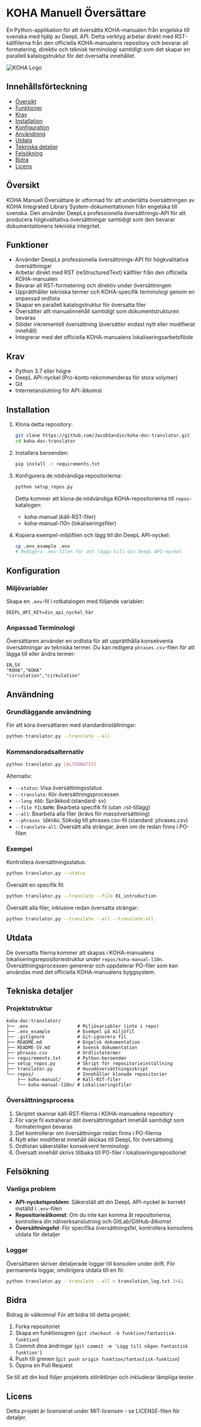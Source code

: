 # KOHA Manuell Översättare

En Python-applikation för att översätta KOHA-manualen från engelska till svenska med hjälp av DeepL API. Detta verktyg arbetar direkt med RST-källfilerna från den officiella KOHA-manualens repository och bevarar all formatering, direktiv och teknisk terminologi samtidigt som det skapar en parallell katalogstruktur för det översatta innehållet.

![KOHA Logo](https://koha.se/wp-content/uploads/2016/12/cropped-koha-logga-green-only-logo-768x461.jpg)

## Innehållsförteckning

- [Översikt](#översikt)
- [Funktioner](#funktioner)
- [Krav](#krav)
- [Installation](#installation)
- [Konfiguration](#konfiguration)
- [Användning](#användning)
- [Utdata](#utdata)
- [Tekniska detaljer](#tekniska-detaljer)
- [Felsökning](#felsökning)
- [Bidra](#bidra)
- [Licens](#licens)

## Översikt

KOHA Manuell Översättare är utformad för att underlätta översättningen av KOHA Integrated Library System-dokumentationen från engelska till svenska. Den använder DeepLs professionella översättnings-API för att producera högkvalitativa översättningar samtidigt som den bevarar dokumentationens tekniska integritet.

## Funktioner

- Använder DeepLs professionella översättnings-API för högkvalitativa översättningar
- Arbetar direkt med RST (reStructuredText) källfiler från den officiella KOHA-manualen
- Bevarar all RST-formatering och direktiv under översättningen
- Upprätthåller tekniska termer och KOHA-specifik terminologi genom en anpassad ordlista
- Skapar en parallell katalogstruktur för översatta filer
- Översätter allt manualinnehåll samtidigt som dokumentstrukturen bevaras
- Stöder inkrementell översättning (översätter endast nytt eller modifierat innehåll)
- Integrerar med det officiella KOHA-manualens lokaliseringsarbetsflöde

## Krav

- Python 3.7 eller högre
- DeepL API-nyckel (Pro-konto rekommenderas för stora volymer)
- Git
- Internetanslutning för API-åtkomst

## Installation

1. Klona detta repository:
   ```bash
   git clone https://github.com/JacobSandin/koha-doc-translator.git
   cd koha-doc-translator
   ```

2. Installera beroenden:
   ```bash
   pip install -r requirements.txt
   ```

3. Konfigurera de nödvändiga repositorierna:
   ```bash
   python setup_repos.py
   ```
   Detta kommer att klona de nödvändiga KOHA-repositorierna till `repos`-katalogen:
   - koha-manual (käll-RST-filer)
   - koha-manual-l10n (lokaliseringsfiler)

4. Kopiera exempel-miljöfilen och lägg till din DeepL API-nyckel:
   ```bash
   cp .env_example .env
   # Redigera .env-filen för att lägga till din DeepL API-nyckel
   ```

## Konfiguration

### Miljövariabler

Skapa en `.env`-fil i rotkatalogen med följande variabler:

```
DEEPL_API_KEY=din_api_nyckel_här
```

### Anpassad Terminologi

Översättaren använder en ordlista för att upprätthålla konsekventa översättningar av tekniska termer. Du kan redigera `phrases.csv`-filen för att lägga till eller ändra termer:

```csv
EN,SV
"KOHA","KOHA"
"circulation","cirkulation"
```

## Användning

### Grundläggande användning

För att köra översättaren med standardinställningar:

```bash
python translator.py --translate --all
```

### Kommandoradsalternativ

```bash
python translator.py [ALTERNATIV]
```

Alternativ:
- `--status`: Visa översättningsstatus
- `--translate`: Kör översättningsprocessen
- `--lang KOD`: Språkkod (standard: sv)
- `--file FILNAMN`: Bearbeta specifik fil (utan .rst-tillägg)
- `--all`: Bearbeta alla filer (krävs för massöversättning)
- `--phrases SÖKVÄG`: Sökväg till phrases.csv-fil (standard: phrases.csv)
- `--translate-all`: Översätt alla strängar, även om de redan finns i PO-filen

### Exempel

Kontrollera översättningsstatus:
```bash
python translator.py --status
```

Översätt en specifik fil:
```bash
python translator.py --translate --file 01_introduction
```

Översätt alla filer, inklusive redan översatta strängar:
```bash
python translator.py --translate --all --translate-all
```

## Utdata

De översatta filerna kommer att skapas i KOHA-manualens lokaliseringsrepositoriestruktur under `repos/koha-manual-l10n`. Översättningsprocessen genererar och uppdaterar PO-filer som kan användas med det officiella KOHA-manualens byggsystem.

## Tekniska detaljer

### Projektstruktur

```
koha-doc-translator/
├── .env                  # Miljövariabler (inte i repo)
├── .env_example          # Exempel på miljöfil
├── .gitignore            # Git-ignorera fil
├── README.md             # Engelsk dokumentation
├── README-SV.md          # Svensk dokumentation
├── phrases.csv           # Ordlistetermer
├── requirements.txt      # Python-beroenden
├── setup_repos.py        # Skript för repositorieinställning
├── translator.py         # Huvudöversättningsskript
└── repos/                # Innehåller klonade repositorier
    ├── koha-manual/      # Käll-RST-filer
    └── koha-manual-l10n/ # Lokaliseringsfiler
```

### Översättningsprocess

1. Skriptet skannar käll-RST-filerna i KOHA-manualens repository
2. För varje fil extraherar det översättningsbart innehåll samtidigt som formateringen bevaras
3. Det kontrollerar om översättningar redan finns i PO-filerna
4. Nytt eller modifierat innehåll skickas till DeepL för översättning
5. Ordlistan säkerställer konsekvent terminologi
6. Översatt innehåll skrivs tillbaka till PO-filer i lokaliseringsrepositoriet

## Felsökning

### Vanliga problem

- **API-nyckelsproblem**: Säkerställ att din DeepL API-nyckel är korrekt inställd i `.env`-filen
- **Repositorieåtkomst**: Om du inte kan komma åt repositorierna, kontrollera din nätverksanslutning och GitLab/GitHub-åtkomst
- **Översättningsfel**: För specifika översättningsfel, kontrollera konsolens utdata för detaljer

### Loggar

Översättaren skriver detaljerade loggar till konsolen under drift. För permanenta loggar, omdirigera utdata till en fil:

```bash
python translator.py --translate --all > translation_log.txt 2>&1
```

## Bidra

Bidrag är välkomna! För att bidra till detta projekt:

1. Forka repositoriet
2. Skapa en funktionsgren (`git checkout -b funktion/fantastisk-funktion`)
3. Commit dina ändringar (`git commit -m 'Lägg till någon fantastisk funktion'`)
4. Push till grenen (`git push origin funktion/fantastisk-funktion`)
5. Öppna en Pull Request

Se till att din kod följer projektets stilriktlinjer och inkluderar lämpliga tester.

## Licens

Detta projekt är licensierat under MIT-licensen - se LICENSE-filen för detaljer.
